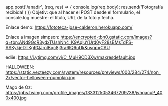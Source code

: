 app.post('/anadir', (req, res) => {
    console.log(req.body);
    res.send('Fotografía recibida!')
})
Objetiv: que al hacer el POST desde el formulario, el console.log muestre: el título, URL de la foto y fecha.

Enlace demo:
https://fototeca-jose-calderon.herokuapp.com/

Enlace a imagen simpson:
https://encrypted-tbn0.gstatic.com/images?q=tbn:ANd9GcR3ydxTUshNh4_K9AqluYUrd0yF28sBMsTdFS-ASKykjeDTKgRQJrolBqc8j3ra6lQ6uUk&usqp=CAU 

ediie: https://i.ytimg.com/vi/C_MuH9CD3Xw/maxresdefault.jpg 

HALLOWEEN:    https://static.vecteezy.com/system/resources/previews/000/284/274/non_2x/vector-helloween-pumpkin.jpg 

Mago de Oz:   https://pbs.twimg.com/profile_images/1333125053467209738/jvhqacuP_400x400.jpg

